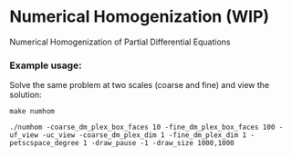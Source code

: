 # Numerical Homogenization (WIP)

Numerical Homogenization of Partial Differential Equations

### Example usage:

Solve the same problem at two scales (coarse and fine) and view the solution:

`make numhom`

`./numhom -coarse_dm_plex_box_faces 10 -fine_dm_plex_box_faces 100 -uf_view -uc_view -coarse_dm_plex_dim 1 -fine_dm_plex_dim 1 -petscspace_degree 1 -draw_pause -1 -draw_size 1000,1000`

